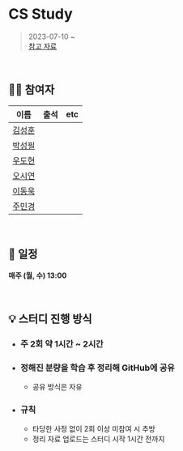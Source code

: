 # CS Study


                                    
> 2023-07-10 ~  
> [참고 자료](https://github.com/gyoogle/tech-interview-for-developer)

<br>

## 👨‍💻 참여자

|                   이름                   | 출석 | etc |
| :--------------------------------------: |:--: | :-: |
| [김성훈](https://github.com/Hoonology) |     |     |
| [박성필](https://github.com/psp3742) |     |     |
| [우도현](https://github.com/devops_04_DoHyeon) |     |     |
| [오시연](https://github.com/seay0) |     |     |
| [이동욱](https://github.com/dongukuklee) |     |     |
| [주민경](https://github.com/MinkyungJ) |     |     |

<br>

## 📅 일정

**매주 (월, 수) 13:00**

<br>

## 💡 스터디 진행 방식

- ### 주 2회 약 1시간 ~ 2시간
- ### 정해진 분량을 학습 후 정리해 GitHub에 공유
  - 공유 방식은 자유
- ### 규칙
  - 타당한 사정 없이 2회 이상 미참여 시 추방
  - 정리 자료 업로드는 스터디 시작 1시간 전까지
  <br>
